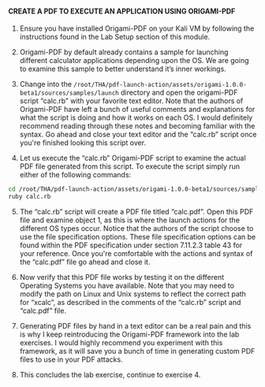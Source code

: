 #### CREATE A PDF TO EXECUTE AN APPLICATION USING ORIGAMI-PDF

1. Ensure you have installed Origami-PDF on your Kali VM by following the instructions found in the Lab Setup section of this module.

2. Origami-PDF by default already contains a sample for launching different calculator applications depending upon the OS. We are going to examine this sample to better understand it’s inner workings.

3. Change into the `/root/THA/pdf-launch-action/assets/origami-1.0.0-beta1/sources/samples/launch` directory and open the origami-PDF script “calc.rb” with your favorite text editor. Note that the authors of Origami-PDF have left a bunch of useful comments and explanations for what the script is doing and how it works on each OS. I would definitely recommend reading through these notes and becoming familiar with the syntax. Go ahead and close your text editor and the “calc.rb” script once you're finished looking this script over.

4. Let us execute the “calc.rb” Origami-PDF script to examine the actual PDF file generated from this script. To execute the script simply run either of the following commands:

  ```bash
  cd /root/THA/pdf-launch-action/assets/origami-1.0.0-beta1/sources/samples/launch
  ruby calc.rb
  ```

5. The “calc.rb” script will create a PDF file titled “calc.pdf”. Open this PDF file and examine object 1, as this is where the launch actions for the different OS types occur. Notice that the authors of the script choose to use the file specification options. These file specification options can be found within the PDF specification under section 7.11.2.3 table 43 for your reference. Once you're comfortable with the actions and syntax of the “calc.pdf” file go ahead and close it.

6. Now verify that this PDF file works by testing it on the different Operating Systems you have available. Note that you may need to modify the path on Linux and Unix systems to reflect the correct path for “xcalc”, as described in the comments of the “calc.rb” script and “calc.pdf” file.

7. Generating PDF files by hand in a text editor can be a real pain and this is why I keep reintroducing the Origami-PDF framework into the lab exercises. I would highly recommend you experiment with this framework, as it will save you a bunch of time in generating custom PDF files to use in your PDF attacks.

8. This concludes the lab exercise, continue to exercise 4.

